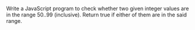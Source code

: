 Write a JavaScript program to check whether two given integer values are in the range 50..99 (inclusive). Return true if either of them are in the said range.
